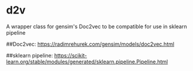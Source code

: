 # d2v
A wrapper class for gensim's Doc2vec to be compatible for use in sklearn pipeline

##Doc2vec: https://radimrehurek.com/gensim/models/doc2vec.html

##sklearn pipeline: https://scikit-learn.org/stable/modules/generated/sklearn.pipeline.Pipeline.html
